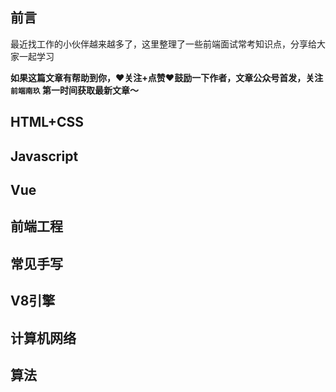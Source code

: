 ## 前言

最近找工作的小伙伴越来越多了，这里整理了一些前端面试常考知识点，分享给大家一起学习

**如果这篇文章有帮助到你，❤️关注+点赞❤️鼓励一下作者，文章公众号首发，关注 `前端南玖` 第一时间获取最新文章～**

## HTML+CSS



## Javascript



## Vue



## 前端工程



## 常见手写



## V8引擎



## 计算机网络



## 算法

